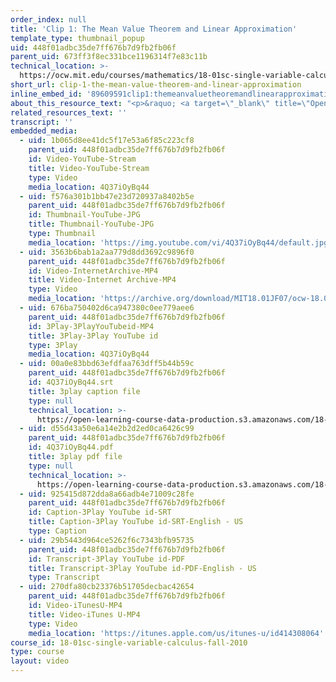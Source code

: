 ```yaml
---
order_index: null
title: 'Clip 1: The Mean Value Theorem and Linear Approximation'
template_type: thumbnail_popup
uid: 448f01adbc35de7ff676b7d9fb2fb06f
parent_uid: 673ff3f8ec331bce1196314f7e83c11b
technical_location: >-
  https://ocw.mit.edu/courses/mathematics/18-01sc-single-variable-calculus-fall-2010/unit-2-applications-of-differentiation/part-c-mean-value-theorem-antiderivatives-and-differential-equations/session-35-using-the-mean-value-theorem/clip-1-the-mean-value-theorem-and-linear-approximation
short_url: clip-1-the-mean-value-theorem-and-linear-approximation
inline_embed_id: '89609591clip1:themeanvaluetheoremandlinearapproximation80464664'
about_this_resource_text: "<p>&raquo; <a target=\"_blank\" title=\"Open in a new window.\" href=\"./resolveuid/3fd61ef9eab29205d39ec29fce90c3c4\">Accompanying Notes (PDF)</a></p>\r\n<p class=\"scholar_medsm\">From Lecture 14 of <a href=\"http://ocw.mit.edu/courses/mathematics/18-01-single-variable-calculus-fall-2006/video-lectures/\"><em>18.01 Single Variable Calculus, Fall 2006</em></a></p>"
related_resources_text: ''
transcript: ''
embedded_media:
  - uid: 1b065d8ee41dc5f17e53a6f85c223cf8
    parent_uid: 448f01adbc35de7ff676b7d9fb2fb06f
    id: Video-YouTube-Stream
    title: Video-YouTube-Stream
    type: Video
    media_location: 4Q37iOyBq44
  - uid: f576a301b1bb47e23d720937a8402b5e
    parent_uid: 448f01adbc35de7ff676b7d9fb2fb06f
    id: Thumbnail-YouTube-JPG
    title: Thumbnail-YouTube-JPG
    type: Thumbnail
    media_location: 'https://img.youtube.com/vi/4Q37iOyBq44/default.jpg'
  - uid: 3563b6bab1a2aa779d8dd3692c9896f0
    parent_uid: 448f01adbc35de7ff676b7d9fb2fb06f
    id: Video-InternetArchive-MP4
    title: Video-Internet Archive-MP4
    type: Video
    media_location: 'https://archive.org/download/MIT18.01JF07/ocw-18.01-f07-lec14_300k.mp4'
  - uid: 676ba750402d6ca947380c0ee779aee6
    parent_uid: 448f01adbc35de7ff676b7d9fb2fb06f
    id: 3Play-3PlayYouTubeid-MP4
    title: 3Play-3Play YouTube id
    type: 3Play
    media_location: 4Q37iOyBq44
  - uid: 00a0e83bbd63efdfaa763dff5b44b59c
    parent_uid: 448f01adbc35de7ff676b7d9fb2fb06f
    id: 4Q37iOyBq44.srt
    title: 3play caption file
    type: null
    technical_location: >-
      https://open-learning-course-data-production.s3.amazonaws.com/18-01sc-single-variable-calculus-fall-2010/eed1c6b5306be02b194c899d59b97978_4Q37iOyBq44.srt
  - uid: d55d43a50e6a14e2b2d2ed0ca6426c99
    parent_uid: 448f01adbc35de7ff676b7d9fb2fb06f
    id: 4Q37iOyBq44.pdf
    title: 3play pdf file
    type: null
    technical_location: >-
      https://open-learning-course-data-production.s3.amazonaws.com/18-01sc-single-variable-calculus-fall-2010/8cb015727548398fd5577cbc23fc7536_4Q37iOyBq44.pdf
  - uid: 925415d872dda8a66adb4e71009c28fe
    parent_uid: 448f01adbc35de7ff676b7d9fb2fb06f
    id: Caption-3Play YouTube id-SRT
    title: Caption-3Play YouTube id-SRT-English - US
    type: Caption
  - uid: 29b5443d964ce5262f6c7343bfb95735
    parent_uid: 448f01adbc35de7ff676b7d9fb2fb06f
    id: Transcript-3Play YouTube id-PDF
    title: Transcript-3Play YouTube id-PDF-English - US
    type: Transcript
  - uid: 270dfa80cb23376b51705decbac42654
    parent_uid: 448f01adbc35de7ff676b7d9fb2fb06f
    id: Video-iTunesU-MP4
    title: Video-iTunes U-MP4
    type: Video
    media_location: 'https://itunes.apple.com/us/itunes-u/id414308064'
course_id: 18-01sc-single-variable-calculus-fall-2010
type: course
layout: video
---
```

